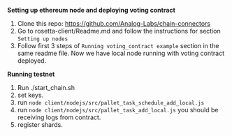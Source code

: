 __Setting up ethereum node and deploying voting contract__

1. Clone this repo: https://github.com/Analog-Labs/chain-connectors
2. Go to rosetta-client/Readme.md and follow the instructions for section `Setting up nodes`
3. Follow first 3 steps of `Running voting_contract example` section in the same readme file.
Now we have local node running with voting contract deployed.

__Running testnet__
1. Run ./start_chain.sh
2. set keys.
3. run `node client/nodejs/src/pallet_task_schedule_add_local.js`
4. run `node client/nodejs/src/pallet_task_add_local.js`
you should be receiving logs from contract.
5. register shards.
